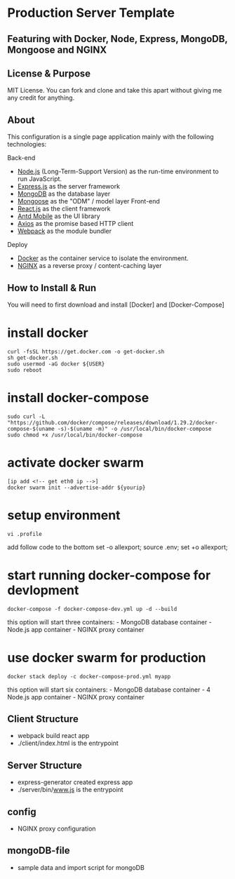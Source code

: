 # Production Server Template
## Featuring with Docker, Node, Express, MongoDB, Mongoose and NGINX

## License & Purpose

MIT License. You can fork and clone and take this apart without giving me any credit for anything.

## About

This configuration is a single page application mainly with the following technologies:

Back-end
- [Node.js](https://nodejs.org/en/) (Long-Term-Support Version) as the run-time environment to run JavaScript.
- [Express.js](https://expressjs.com/) as the server framework 
- [MongoDB](https://www.mongodb.com/) as the database layer
- [Mongoose](https://mongoosejs.com/) as the "ODM" / model layer
Front-end
- [React.js](https://reactjs.org/) as the client framework
- [Antd Mobile](https://mobile.ant.design/) as the UI library
- [Axios](https://axios-http.com/) as the promise based HTTP client
- [Webpack](https://webpack.js.org/) as the module bundler

Deploy
- [Docker](https://www.docker.com/) as the container service to isolate the environment.
- [NGINX](https://docs.nginx.com/nginx/admin-guide/content-cache/content-caching/) as a reverse proxy / content-caching layer

## How to Install & Run

You will need to first download and install [Docker] and [Docker-Compose]
# install docker
    curl -fsSL https://get.docker.com -o get-docker.sh
    sh get-docker.sh
    sudo usermod -aG docker ${USER}
    sudo reboot

# install docker-compose
    sudo curl -L "https://github.com/docker/compose/releases/download/1.29.2/docker-compose-$(uname -s)-$(uname -m)" -o /usr/local/bin/docker-compose
    sudo chmod +x /usr/local/bin/docker-compose

# activate docker swarm
    [ip add <!-- get eth0 ip -->]
    docker swarm init --advertise-addr ${yourip}

# setup environment    
    vi .profile
add follow code to the bottom
    set -o allexport; source .env; set +o allexport;

# start running docker-compose for devlopment
    docker-compose -f docker-compose-dev.yml up -d --build
this option will start three containers:
    - MongoDB database container
    - Node.js app container
    - NGINX proxy container

# use docker swarm for production   
    docker stack deploy -c docker-compose-prod.yml myapp

this option will start six containers:
    - MongoDB database container
    - 4 Node.js app container
    - NGINX proxy container

## Client Structure

- webpack build react app
- ./client/index.html is the entrypoint 

## Server Structure

- express-generator created express app
- ./server/bin/www.js is the entrypoint 

## config

- NGINX proxy configuration

## mongoDB-file

- sample data and import script for mongoDB 